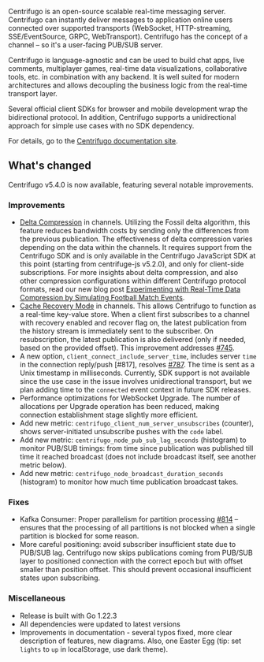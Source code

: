 Centrifugo is an open-source scalable real-time messaging server. Centrifugo can instantly deliver messages to application online users connected over supported transports (WebSocket, HTTP-streaming, SSE/EventSource, GRPC, WebTransport). Centrifugo has the concept of a channel – so it's a user-facing PUB/SUB server.

Centrifugo is language-agnostic and can be used to build chat apps, live comments, multiplayer games, real-time data visualizations, collaborative tools, etc. in combination with any backend. It is well suited for modern architectures and allows decoupling the business logic from the real-time transport layer.

Several official client SDKs for browser and mobile development wrap the bidirectional protocol. In addition, Centrifugo supports a unidirectional approach for simple use cases with no SDK dependency.

For details, go to the [Centrifugo documentation site](https://centrifugal.dev).

## What's changed

Centrifugo v5.4.0 is now available, featuring several notable improvements.

### Improvements

* [Delta Compression](https://centrifugal.dev/docs/server/delta_compression) in channels. Utilizing the Fossil delta algorithm, this feature reduces bandwidth costs by sending only the differences from the previous publication. The effectiveness of delta compression varies depending on the data within the channels. It requires support from the Centrifugo SDK and is only available in the Centrifugo JavaScript SDK at this point (starting from centrifuge-js v5.2.0), and only for client-side subscriptions. For more insights about delta compression, and also other compression configurations within different Centrifugo protocol formats, read our new blog post [Experimenting with Real-Time Data Compression by Simulating Football Match Events](https://centrifugal.dev/blog/2024/05/27/real-time-data-compression-experiments).
* [Cache Recovery Mode](https://centrifugal.dev/docs/server/cache_recovery) in channels. This allows Centrifugo to function as a real-time key-value store. When a client first subscribes to a channel with recovery enabled and recover flag on, the latest publication from the history stream is immediately sent to the subscriber. On resubscription, the latest publication is also delivered (only if needed, based on the provided offset). This improvement addresses [#745](https://github.com/centrifugal/centrifugo/issues/745).
* A new option, `client_connect_include_server_time`, includes server `time` in the connection reply/push [#817], resolves [#787](https://github.com/centrifugal/centrifugo/issues/787). The time is sent as a Unix timestamp in milliseconds. Currently, SDK support is not available since the use case in the issue involves unidirectional transport, but we plan adding time to the `connected` event context in future SDK releases.
* Performance optimizations for WebSocket Upgrade. The number of allocations per Upgrade operation has been reduced, making connection establishment stage slightly more efficient.
* Add new metric: `centrifugo_client_num_server_unsubscribes` (counter), shows server-initiated unsubscribe pushes with the `code` label.
* Add new metric: `centrifugo_node_pub_sub_lag_seconds` (histogram) to monitor PUB/SUB timings: from time since publication was published till time it reached broadcast (does not include broadcast itself, see another metric below).
* Add new metric: `centrifugo_node_broadcast_duration_seconds` (histogram) to monitor how much time publication broadcast takes.

### Fixes

* Kafka Consumer: Proper parallelism for partition processing [#814](https://github.com/centrifugal/centrifugo/pull/814) – ensures that the processing of all partitions is not blocked when a single partition is blocked for some reason.
* More careful positioning: avoid subscriber insufficient state due to PUB/SUB lag. Centrifugo now skips publications coming from PUB/SUB layer to positioned connection with the correct epoch but with offset smaller than position offset. This should prevent occasional insufficient states upon subscribing.

### Miscellaneous

* Release is built with Go 1.22.3
* All dependencies were updated to latest versions
* Improvements in documentation - several typos fixed, more clear description of features, new diagrams. Also, one Easter Egg (tip: set `lights` to `up` in localStorage, use dark theme).
